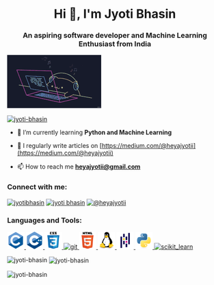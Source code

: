 <h1 align="center">Hi 👋, I'm Jyoti Bhasin</h1>
<h3 align="center">An aspiring software developer and Machine Learning Enthusiast from India</h3>

![align="middle"](https://github.com/jyoti-bhasin/gif/blob/main/bongo-cat-codes.gif)

<p align="left"> <a href="https://github.com/ryo-ma/github-profile-trophy"><img src="https://github-profile-trophy.vercel.app/?username=jyoti-bhasin" alt="jyoti-bhasin" /></a> </p>

- 🌱 I’m currently learning **Python and Machine Learning**

- 📝 I regularly write articles on [https://medium.com/@heyajyotii](https://medium.com/@heyajyotii)

- 📫 How to reach me **heyajyotii@gmail.com**

<h3 align="left">Connect with me:</h3>
<p align="left">
<a href="https://dev.to/jyotibhasin" target="blank"><img align="center" src="https://raw.githubusercontent.com/rahuldkjain/github-profile-readme-generator/master/src/images/icons/Social/devto.svg" alt="jyotibhasin" height="30" width="40" /></a>
<a href="https://linkedin.com/in/jyoti bhasin" target="blank"><img align="center" src="https://raw.githubusercontent.com/rahuldkjain/github-profile-readme-generator/master/src/images/icons/Social/linked-in-alt.svg" alt="jyoti bhasin" height="30" width="40" /></a>
<a href="https://medium.com/@heyajyotii" target="blank"><img align="center" src="https://raw.githubusercontent.com/rahuldkjain/github-profile-readme-generator/master/src/images/icons/Social/medium.svg" alt="@heyajyotii" height="30" width="40" /></a>
</p>

<h3 align="left">Languages and Tools:</h3>
<p align="left"> <a href="https://www.cprogramming.com/" target="_blank" rel="noreferrer"> <img src="https://raw.githubusercontent.com/devicons/devicon/master/icons/c/c-original.svg" alt="c" width="40" height="40"/> </a> <a href="https://www.w3schools.com/cpp/" target="_blank" rel="noreferrer"> <img src="https://raw.githubusercontent.com/devicons/devicon/master/icons/cplusplus/cplusplus-original.svg" alt="cplusplus" width="40" height="40"/> </a> <a href="https://www.w3schools.com/css/" target="_blank" rel="noreferrer"> <img src="https://raw.githubusercontent.com/devicons/devicon/master/icons/css3/css3-original-wordmark.svg" alt="css3" width="40" height="40"/> </a> <a href="https://git-scm.com/" target="_blank" rel="noreferrer"> <img src="https://www.vectorlogo.zone/logos/git-scm/git-scm-icon.svg" alt="git" width="40" height="40"/> </a> <a href="https://www.w3.org/html/" target="_blank" rel="noreferrer"> <img src="https://raw.githubusercontent.com/devicons/devicon/master/icons/html5/html5-original-wordmark.svg" alt="html5" width="40" height="40"/> </a> <a href="https://www.linux.org/" target="_blank" rel="noreferrer"> <img src="https://raw.githubusercontent.com/devicons/devicon/master/icons/linux/linux-original.svg" alt="linux" width="40" height="40"/> </a> <a href="https://pandas.pydata.org/" target="_blank" rel="noreferrer"> <img src="https://raw.githubusercontent.com/devicons/devicon/2ae2a900d2f041da66e950e4d48052658d850630/icons/pandas/pandas-original.svg" alt="pandas" width="40" height="40"/> </a> <a href="https://www.python.org" target="_blank" rel="noreferrer"> <img src="https://raw.githubusercontent.com/devicons/devicon/master/icons/python/python-original.svg" alt="python" width="40" height="40"/> </a> <a href="https://scikit-learn.org/" target="_blank" rel="noreferrer"> <img src="https://upload.wikimedia.org/wikipedia/commons/0/05/Scikit_learn_logo_small.svg" alt="scikit_learn" width="40" height="40"/> </a> </p>

<p><img align="left" src="https://github-readme-stats.vercel.app/api/top-langs?username=jyoti-bhasin&show_icons=true&locale=en&layout=compact" alt="jyoti-bhasin" /></p>

<p>&nbsp;<img align="center" src="https://github-readme-stats.vercel.app/api?username=jyoti-bhasin&show_icons=true&locale=en" alt="jyoti-bhasin" /></p>

<p><img align="center" src="https://github-readme-streak-stats.herokuapp.com/?user=jyoti-bhasin&" alt="jyoti-bhasin" /></p>
